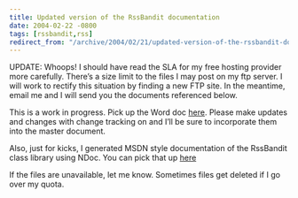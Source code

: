 ```yaml
---
title: Updated version of the RssBandit documentation
date: 2004-02-22 -0800
tags: [rssbandit,rss]
redirect_from: "/archive/2004/02/21/updated-version-of-the-rssbandit-documentation.aspx/"
---
```


UPDATE: Whoops! I should have read the SLA for my free hosting provider
more carefully. There’s a size limit to the files I may post on my ftp
server. I will work to rectify this situation by finding a new FTP site.
In the meantime, email me and I will send you the documents referenced
below.

This is a work in progress. Pick up the Word doc
[here](https://haacked.com/docs/GettingStartedWithRssBandit.zip "Getting Started With RSSBandit").
Please make updates and changes with change tracking on and I’ll be sure
to incorporate them into the master document.

Also, just for kicks, I generated MSDN style documentation of the
RssBandit class library using NDoc. You can pick that up
[here](https://haacked.com/docs/RssBandit%20Class%20Library%20Documentation.zip)

If the files are unavailable, let me know. Sometimes files get deleted
if I go over my quota.

